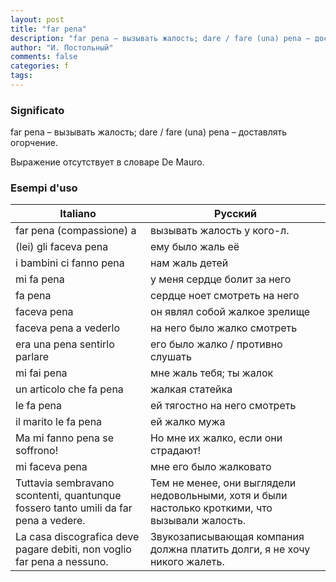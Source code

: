 ```yaml
---
layout: post
title: "far pena"
description: "far pena – вызывать жалость; dare / fare (una) pena – доставлять огорчение. Выражение отсутствует в словаре De Mauro."
author: "И. Постольный"
comments: false
categories: f
tags:
---
```


### Significato

far pena – вызывать жалость; dare / fare (una) pena – доставлять огорчение.

Выражение отсутствует в словаре De Mauro.

### Esempi d'uso

| Italiano | Русский |
|----------|---------|
|far pena (compassione) a|вызывать жалость у кого-л.|
|(lei) gli faceva pena|ему было жаль её|
|i bambini ci fanno pena|нам жаль детей|
|mi fa pena|у меня сердце болит за него|
|fa pena|сердце ноет смотреть на него|
|faceva pena|он являл собой жалкое зрелище|
|faceva pena a vederlo|на него было жалко смотреть|
|era una pena sentirlo parlare|его было жалко / противно слушать|
|mi fai pena|мне жаль тебя; ты жалок|
|un articolo che fa pena|жалкая статейка|
|le fa pena|ей тягостно на него смотреть|
|il marito le fa pena|ей жалко мужа|
|Ma mi fanno pena se soffrono!|Но мне их жалко, если они страдают!|
|mi faceva pena|мне его было жалковато|
|Tuttavia sembravano scontenti, quantunque fossero tanto umili da far pena a vedere.|Тем не менее, они выглядели недовольными, хотя и были настолько кроткими, что вызывали жалость.|
|La casa discografica deve pagare debiti, non voglio far pena a nessuno.|Звукозаписывающая компания должна платить долги, я не хочу никого жалеть.|